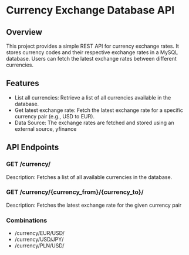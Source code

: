 # Currency Exchange Database API
## Overview
This project provides a simple REST API for currency exchange rates. It stores currency codes and their respective exchange rates in a MySQL database. Users can fetch the latest exchange rates between different currencies.

## Features
- List all currencies: Retrieve a list of all currencies available in the database.
- Get latest exchange rate: Fetch the latest exchange rate for a specific currency pair (e.g., USD to EUR).
- Data Source: The exchange rates are fetched and stored using an external source, yfinance 

## API Endpoints
### GET /currency/
Description: Fetches a list of all available currencies in the database.
### GET /currency/{currency_from}/{currency_to}/
Description: Fetches the latest exchange rate for the given currency pair 
### Combinations
- /currency/EUR/USD/
- /currency/USD/JPY/
- /currency/PLN/USD/
